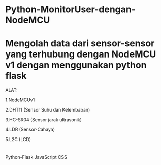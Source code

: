 # Python-MonitorUser-dengan-NodeMCU
# Mengolah data dari sensor-sensor yang terhubung dengan NodeMCU v1 dengan menggunakan python flask

ALAT:

1.NodeMCUv1

2.DHT11 (Sensor Suhu dan Kelembaban)

3.HC-SR04 (Sensor jarak ultrasonik)

4.LDR (Sensor-Cahaya)

5.L2C (LCD)

#
Python-Flask
JavaScript
CSS
